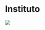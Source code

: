 # Instituto
![](https://cdn.discordapp.com/attachments/631588083015483405/708041411886579712/Diagrama_de_clases_UML_1.png)
